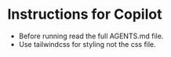 # Instructions for Copilot

- Before running read the full AGENTS.md file.
- Use tailwindcss for styling not the css file.

